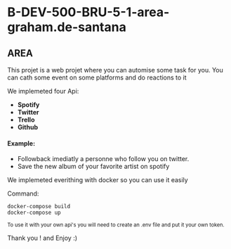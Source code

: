 # B-DEV-500-BRU-5-1-area-graham.de-santana
## AREA

This projet is a web projet where you can automise some task for you.
You can cath some event on some platforms and do reactions to it

We implemeted four Api:
- **Spotify**
- **Twitter**
- **Trello**
- **Github**

#### Example:
- Followback imediatly a personne who follow you on twitter.
- Save the new album of your favorite artist on spotify


We implemeted everithing with docker so you can use it easily

Command:
```
docker-compose build
docker-compose up
```

<sub>To use it with your own api's you will need to create an .env file and put it your own token.<sub>

Thank you !  and Enjoy :)
